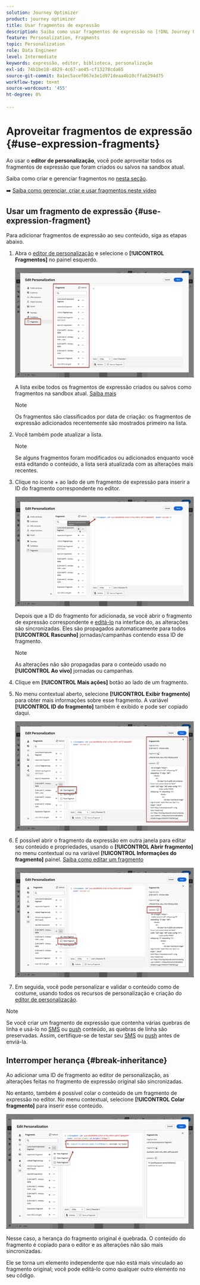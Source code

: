 ```yaml
---
solution: Journey Optimizer
product: journey optimizer
title: Usar fragmentos de expressão
description: Saiba como usar fragmentos de expressão no [!DNL Journey Optimizer] editor de personalização.
feature: Personalization, Fragments
topic: Personalization
role: Data Engineer
level: Intermediate
keywords: expressão, editor, biblioteca, personalização
exl-id: 74b1be18-4829-4c67-ae45-cf13278cda65
source-git-commit: 8a1ec5acef067e3e1d971deaa4b10cffa6294d75
workflow-type: tm+mt
source-wordcount: '455'
ht-degree: 0%

---
```


# Aproveitar fragmentos de expressão {#use-expression-fragments}

Ao usar o **editor de personalização**, você pode aproveitar todos os fragmentos de expressão que foram criados ou salvos na sandbox atual.

Saiba como criar e gerenciar fragmentos no [nesta seção](../content-management/fragments.md).

➡️ [Saiba como gerenciar, criar e usar fragmentos neste vídeo](../content-management/fragments.md#video-fragments)

## Usar um fragmento de expressão {#use-expression-fragment}

Para adicionar fragmentos de expressão ao seu conteúdo, siga as etapas abaixo.

1. Abra o [editor de personalização](personalization-build-expressions.md) e selecione o **[!UICONTROL Fragmentos]** no painel esquerdo.

   ![](assets/expression-fragments-pane.png)

   A lista exibe todos os fragmentos de expressão criados ou salvos como fragmentos na sandbox atual. [Saiba mais](../content-management/fragments.md#create-expression-fragment)

   >[!NOTE]
   >
   >Os fragmentos são classificados por data de criação: os fragmentos de expressão adicionados recentemente são mostrados primeiro na lista.

1. Você também pode atualizar a lista.

   >[!NOTE]
   >
   >Se alguns fragmentos foram modificados ou adicionados enquanto você está editando o conteúdo, a lista será atualizada com as alterações mais recentes.

1. Clique no ícone + ao lado de um fragmento de expressão para inserir a ID do fragmento correspondente no editor.

   ![](assets/expression-fragment-add.png)

   Depois que a ID do fragmento for adicionada, se você abrir o fragmento de expressão correspondente e [editá-lo](../content-management/fragments.md#edit-fragments) na interface do, as alterações são sincronizadas. Eles são propagados automaticamente para todos **[!UICONTROL Rascunho]** jornadas/campanhas contendo essa ID de fragmento.

   >[!NOTE]
   >
   >As alterações não são propagadas para o conteúdo usado no **[!UICONTROL Ao vivo]** jornadas ou campanhas.

1. Clique em **[!UICONTROL Mais ações]** botão ao lado de um fragmento.

1. No menu contextual aberto, selecione **[!UICONTROL Exibir fragmento]** para obter mais informações sobre esse fragmento. A variável **[!UICONTROL ID do fragmento]** também é exibido e pode ser copiado daqui.

   ![](assets/expression-fragment-view.png)

1. É possível abrir o fragmento da expressão em outra janela para editar seu conteúdo e propriedades, usando o **[!UICONTROL Abrir fragmento]** no menu contextual ou na variável **[!UICONTROL Informações do fragmento]** painel. [Saiba como editar um fragmento](../content-management/fragments.md#edit-fragments)

   ![](assets/expression-fragment-open.png)

1. Em seguida, você pode personalizar e validar o conteúdo como de costume, usando todos os recursos de personalização e criação do [editor de personalização](personalization-build-expressions.md).

>[!NOTE]
>
>Se você criar um fragmento de expressão que contenha várias quebras de linha e usá-lo no [SMS](../sms/create-sms.md#sms-content) ou [push](../push/design-push.md) conteúdo, as quebras de linha são preservadas. Assim, certifique-se de testar seu [SMS](../sms/send-sms.md) ou [push](../push/send-push.md) antes de enviá-la.

## Interromper herança {#break-inheritance}

Ao adicionar uma ID de fragmento ao editor de personalização, as alterações feitas no fragmento de expressão original são sincronizadas.

No entanto, também é possível colar o conteúdo de um fragmento de expressão no editor. No menu contextual, selecione **[!UICONTROL Colar fragmento]** para inserir esse conteúdo.

![](assets/expression-fragment-paste.png)

Nesse caso, a herança do fragmento original é quebrada. O conteúdo do fragmento é copiado para o editor e as alterações não são mais sincronizadas.

Ele se torna um elemento independente que não está mais vinculado ao fragmento original; você pode editá-lo como qualquer outro elemento no seu código.

